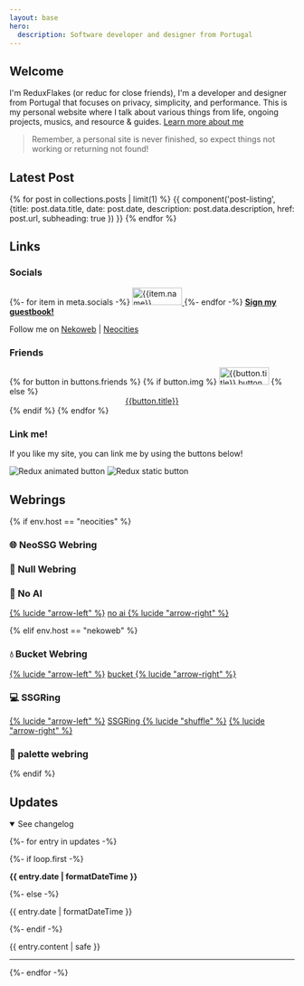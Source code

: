 ```yaml
---
layout: base
hero:
  description: Software developer and designer from Portugal
---
```


## Welcome

I'm ReduxFlakes (or reduc for close friends), I'm a developer and designer from Portugal that focuses on privacy, simplicity, and performance. This is my personal website where I talk about various things from life, ongoing projects, musics, and resource & guides. [Learn more about me](/about)

> Remember, a personal site is never finished, so expect things not working or returning not found!

## Latest Post

{% for post in collections.posts | limit(1) %}
{{ component('post-listing', {title: post.data.title, date: post.date, description: post.data.description, href: post.url, subheading: true }) }}
{% endfor %}

## Links

### Socials

<div class="auto-flex button-grid">
{%- for item in meta.socials -%}
  <a href="{{item.url}}" title="{{item.name}}">
  <img src="/public/img/buttons/general/{{item.img}}" alt="{{item.name}}" class="classic-btn" width="88" height="31">
  </a>
{%- endfor -%}
<a href="https://reduxflakes.atabook.org/" style="font-size:1.0125em;"><b>Sign my guestbook!</b></a>
<p>Follow me on <a href="https://nekoweb.org/follow/reduxflakes">Nekoweb</a> | <a href="https://neocities.org/site/reduxflakes">Neocities</a></p>
</div>

### Friends

<div  class="auto-flex button-grid">
  {% for button in buttons.friends %}
  {% if button.img %}
      <a href="{{button.url}}" title="{{button.title}}"><img src="/public/img/buttons/friends/{{button.img}}" alt="{{button.title}} button" width="88" height="31" class="classic-btn" loading="lazy" decoding="async" eleventy:ignore ></a>
  {% else %}
        <a href="{{button.url}}" style="display:block;text-align:center;min-width:88px;">{{button.title}}</a>
  {% endif %}
{% endfor %}
</div>

### Link me!

If you like my site, you can link me by using the buttons below!

<div class="auto-flex">

<img src="/public/img/buttons/reduc_anim.gif" alt="Redux animated button" class="classic-btn" loading="lazy" decoding="async" eleventy:ignore >

<img src="/public/img/buttons/reduc.webp" alt="Redux static button" class="classic-btn" loading="lazy" decoding="async">

</div>

## Webrings

{% if env.host == "neocities" %}

### 🌐 NeoSSG Webring

<div id="neossg">
  <script type="text/javascript" src="https://neossg.neocities.org/onionring-variables.js" defer async></script>
  <script type="text/javascript" src="https://neossg.neocities.org/onionring-widget.js" defer async></script>
</div>

### 💽 Null Webring

<div class="auto-flex">

<script src="https://nuthead.neocities.org/ring/ring.js"></script>

</div>

### 🤖 No AI

<div class="auto-flex" style="align-items:center;">
<a href="https://baccyflap.com/noai/?prv&s=rzr" target="_top" title="Go back">{% lucide "arrow-left" %}</a>
<a href="https://baccyflap.com/noai" target="_blank" rel="noopener"> no ai </a>
<a href="https://baccyflap.com/noai/?nxt&s=rzr" target="_top" title="Next up">{% lucide "arrow-right" %}</a>
</div>

{% elif env.host == "nekoweb" %}

### 💧 Bucket Webring

<div class="auto-flex" style="align-items:center;">
<a href="https://webring.bucketfish.me/redirect.html?to=prev&name=reduxflakes" target="_top" title="Go back">{% lucide "arrow-left" %}</a>
<a href="https://webring.bucketfish.me" target="_blank" rel="noopener"> bucket </a>
<a href="https://webring.bucketfish.me/redirect.html?to=next&name=reduxflakes" target="_top" title="Next up">{% lucide "arrow-right" %}</a>
</div>

### 💻 SSGRing

<div class="auto-flex" style="align-items:center;">
<a href="https://jbcarreon123.nekoweb.org/webrings/ssgring/redirect?slug=reduxflakes&way=prev" title="Go back">{% lucide "arrow-left" %}</a>
<a href="https://jbcarreon123.nekoweb.org/webrings/ssgring" target="_blank" rel="noopener"> SSGRing </a>
<a href="https://jbcarreon123.nekoweb.org/webrings/ssgring/redirect?way=rand" title="Random">{% lucide "shuffle" %}</a>
<a href="https://jbcarreon123.nekoweb.org/webrings/ssgring/redirect?slug=reduxflakes&way=next" target="_top" title="Next up">{% lucide "arrow-right" %}</a>
</div>

### 🎨 palette webring

<webring-container>
    <config key="type" value="gruvbox-dark"></config>
    <config key="font" value="Overused Grotesk, Arial, sans-serif"></config>
    <config key="fill" value="true"></config>
    <script src="https://palette.nekoweb.org/webring.js"></script>
</webring-container>

{% endif %}

## Updates

<details open>
<summary>See changelog</summary>
<div class="scroll stack">

{%- for entry in updates -%}

  <div class="stack" style="--spacer: 0.5em;">
    {%- if loop.first -%}
    <p><b>
      <time datetime="{{ entry.date | dateToISO }}">{{ entry.date | formatDateTime }}</time>
      </b></p>
    {%- else -%}
    <p>
      <time style="color:var(--foreground-subtle);" datetime="{{ entry.date | dateToISO }}">{{ entry.date | formatDateTime }}</time>
      </p>
    {%- endif -%}
    <p>{{ entry.content | safe }}</p>
    <hr>
  </div>
{%- endfor -%}
</div>
</details>
